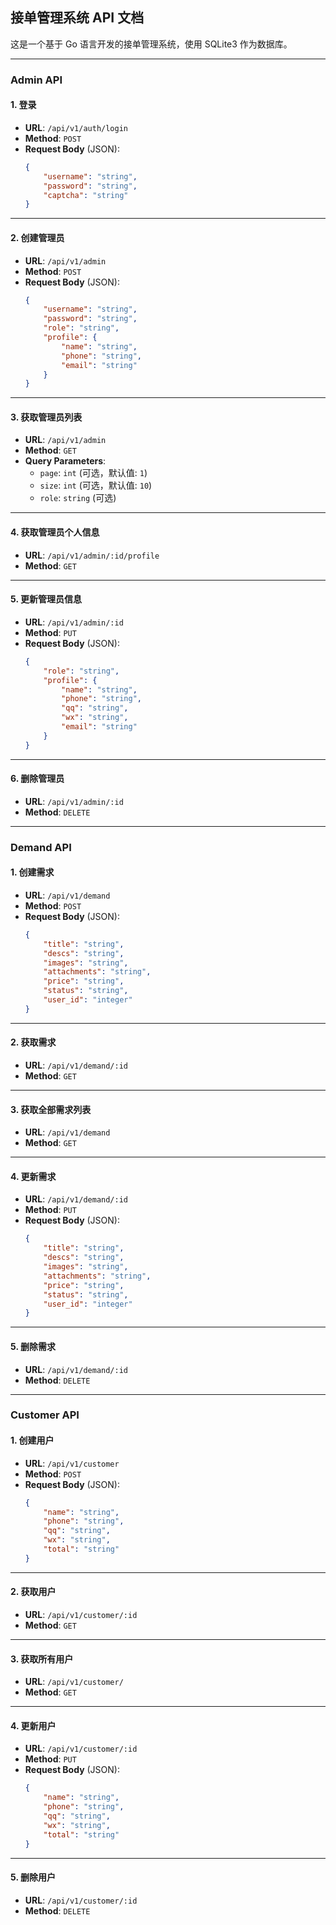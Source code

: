 ## 接单管理系统 API 文档

这是一个基于 Go 语言开发的接单管理系统，使用 SQLite3 作为数据库。

---

### **Admin API**

#### **1. 登录**

- **URL**: `/api/v1/auth/login`
- **Method**: `POST`
- **Request Body** (JSON):
    ```json
    {
        "username": "string",
        "password": "string",
        "captcha": "string"
    }
    ```

---

#### **2. 创建管理员**

- **URL**: `/api/v1/admin`
- **Method**: `POST`
- **Request Body** (JSON):
    ```json
    {
        "username": "string",
        "password": "string",
        "role": "string",
        "profile": {
            "name": "string",
            "phone": "string",
            "email": "string"
        }
    }
    ```

---

#### **3. 获取管理员列表**

- **URL**: `/api/v1/admin`
- **Method**: `GET`
- **Query Parameters**:
    - `page`: `int` (可选，默认值: `1`)
    - `size`: `int` (可选，默认值: `10`)
    - `role`: `string` (可选)

---

#### **4. 获取管理员个人信息**

- **URL**: `/api/v1/admin/:id/profile`
- **Method**: `GET`

---

#### **5. 更新管理员信息**

- **URL**: `/api/v1/admin/:id`
- **Method**: `PUT`
- **Request Body** (JSON):
    ```json
    {
        "role": "string",
        "profile": {
            "name": "string",
            "phone": "string",
            "qq": "string",
            "wx": "string",
            "email": "string"
        }
    }
    ```

---

#### **6. 删除管理员**

- **URL**: `/api/v1/admin/:id`
- **Method**: `DELETE`

---

### **Demand API**

#### **1. 创建需求**

- **URL**: `/api/v1/demand`
- **Method**: `POST`
- **Request Body** (JSON):
    ```json
    {
        "title": "string",
        "descs": "string",
        "images": "string",
        "attachments": "string",
        "price": "string",
        "status": "string",
        "user_id": "integer"
    }
    ```

---

#### **2. 获取需求**

- **URL**: `/api/v1/demand/:id`
- **Method**: `GET`

---
#### **3. 获取全部需求列表**

- **URL**: `/api/v1/demand`
- **Method**: `GET`

---

#### **4. 更新需求**

- **URL**: `/api/v1/demand/:id`
- **Method**: `PUT`
- **Request Body** (JSON):
    ```json
    {
        "title": "string",
        "descs": "string",
        "images": "string",
        "attachments": "string",
        "price": "string",
        "status": "string",
        "user_id": "integer"
    }
    ```

---

#### **5. 删除需求**

- **URL**: `/api/v1/demand/:id`
- **Method**: `DELETE`

---

### **Customer API**

#### **1. 创建用户**

- **URL**: `/api/v1/customer`
- **Method**: `POST`
- **Request Body** (JSON):
    ```json
    {
        "name": "string",
        "phone": "string",
        "qq": "string",
        "wx": "string",
        "total": "string"
    }
    ```

---

#### **2. 获取用户**

- **URL**: `/api/v1/customer/:id`
- **Method**: `GET`

---

#### **3. 获取所有用户**

- **URL**: `/api/v1/customer/`
- **Method**: `GET`

---

#### **4. 更新用户**

- **URL**: `/api/v1/customer/:id`
- **Method**: `PUT`
- **Request Body** (JSON):
    ```json
    {
        "name": "string",
        "phone": "string",
        "qq": "string",
        "wx": "string",
        "total": "string"
    }
    ```

---

#### **5. 删除用户**

- **URL**: `/api/v1/customer/:id`
- **Method**: `DELETE`